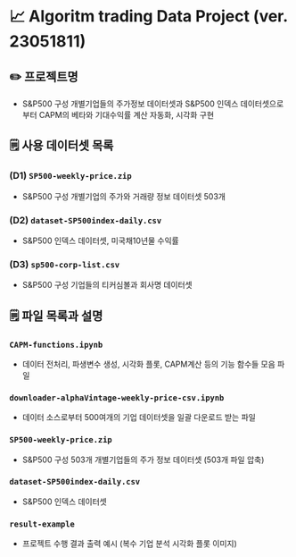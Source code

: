 # 📈 Algoritm trading Data Project (ver. 23051811)

## ✏️ 프로젝트명
- S&P500 구성 개별기업들의 주가정보 데이터셋과 S&P500 인덱스 데이터셋으로부터 CAPM의 베타와 기대수익률 계산 자동화, 시각화 구현

## 🗒 사용 데이터셋 목록
### (D1) `SP500-weekly-price.zip` 
- S&P500 구성 개별기업의 주가와 거래량 정보 데이터셋 503개
### (D2) `dataset-SP500index-daily.csv` 
- S&P500 인덱스 데이터셋, 미국채10년물 수익률
### (D3) `sp500-corp-list.csv` 
- S&P500 구성 기업들의 티커심볼과 회사명 데이터셋 

## 🗒 파일 목록과 설명 
### `CAPM-functions.ipynb` 
  - 데이터 전처리, 파생변수 생성, 시각화 플롯, CAPM계산 등의 기능 함수들 모음 파일
### `downloader-alphaVintage-weekly-price-csv.ipynb` 
  - 데이터 소스로부터 500여개의 기업 데이터셋을 일괄 다운로드 받는 파일
### `SP500-weekly-price.zip`
  - S&P500 구성 503개 개별기업들의 주가 정보 데이터셋 (503개 파일 압축)
### `dataset-SP500index-daily.csv`
  - S&P500 인덱스 데이터셋
### `result-example`
  - 프로젝트 수행 결과 출력 예시 (복수 기업 분석 시각화 플롯 이미지) 
